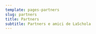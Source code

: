 ```yaml
---
template: pages-partners
slug: partners
title: Partners
subtitle: Partners e amici de LaSchola
---
```

